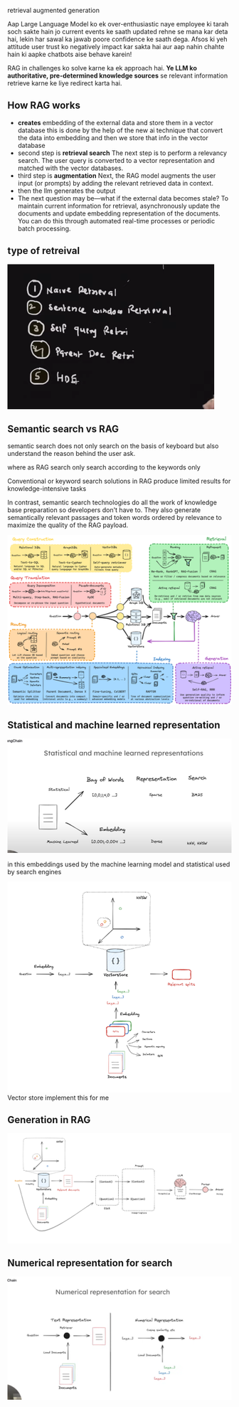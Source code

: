 retrieval augmented generation

Aap Large Language Model ko ek over-enthusiastic naye employee ki tarah soch sakte hain jo current events ke saath updated rehne se mana kar deta hai, lekin har sawal ka jawab poore confidence ke saath dega. Afsos ki yeh attitude user trust ko negatively impact kar sakta hai aur aap nahin chahte hain ki aapke chatbots aise behave karein!

RAG in challenges ko solve karne ka ek approach hai.  **Ye LLM ko authoritative, pre-determined knowledge sources** se relevant information retrieve karne ke liye redirect karta hai.

## How RAG works

- **creates** embedding of the external data and store them in a vector database this is done by the help of the new ai technique that convert the data into embedding and then we store that info in the vector database
- second step is **retrieval search**  The next step is to perform a relevancy search. The user query is converted to a vector representation and matched with the vector databases.
- third step is **augmentation** Next, the RAG model augments the user input (or prompts) by adding the relevant retrieved data in context.
- then the llm generates the output
- The next question may be—what if the external data becomes stale? To maintain current information for retrieval, asynchronously update the documents and update embedding representation of the documents. You can do this through automated real-time processes or periodic batch processing.

## type of retreival 
![](../../Assets/Pasted%20image%2020250703223554.png)

## Semantic search vs RAG
semantic search does not only search on the basis of keyboard but also understand the reason behind the user ask.

where as RAG search only search according to the keywords only 

Conventional or keyword search solutions in RAG produce limited results for knowledge-intensive tasks

In contrast, semantic search technologies do all the work of knowledge base preparation so developers don't have to. They also generate semantically relevant passages and token words ordered by relevance to maximize the quality of the RAG payload.

![](../../Assets/Pasted%20image%2020250630153925.png)
## Statistical and machine learned representation

![](../../Assets/Pasted%20image%2020250630153534.png)

in this embeddings used by the machine learning model and statistical used by search engines

![](../../Assets/Pasted%20image%2020250630154027.png)
Vector store implement this for me 


## Generation in RAG

![](../../Assets/Pasted%20image%2020250630155215.png)
## Numerical representation  for search

![](../../Assets/Pasted%20image%2020250630152758.png)


